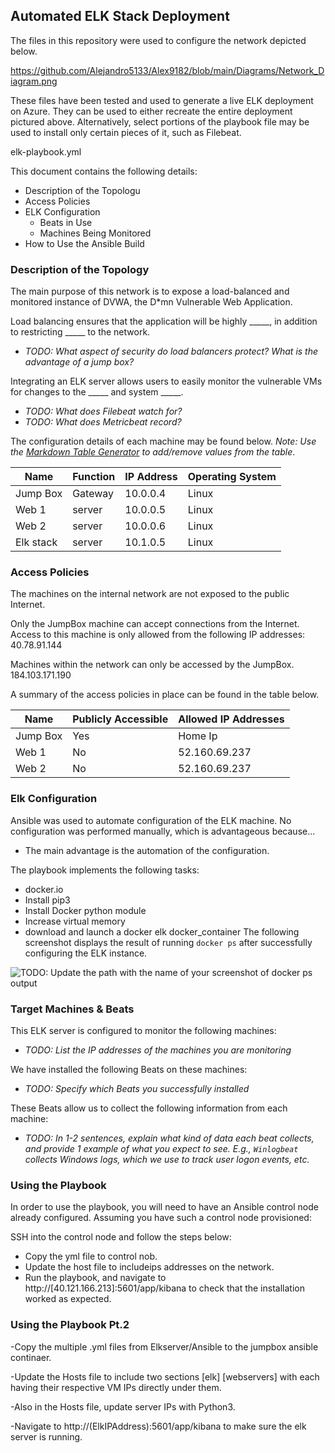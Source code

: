 ## Automated ELK Stack Deployment

The files in this repository were used to configure the network depicted below.

https://github.com/Alejandro5133/Alex9182/blob/main/Diagrams/Network_Diagram.png

These files have been tested and used to generate a live ELK deployment on Azure. They can be used to either recreate the entire deployment pictured above. Alternatively, select portions of the playbook file may be used to install only certain pieces of it, such as Filebeat.

elk-playbook.yml

This document contains the following details:
- Description of the Topologu
- Access Policies
- ELK Configuration
  - Beats in Use
  - Machines Being Monitored
- How to Use the Ansible Build


### Description of the Topology

The main purpose of this network is to expose a load-balanced and monitored instance of DVWA, the D*mn Vulnerable Web Application.

Load balancing ensures that the application will be highly _____, in addition to restricting _____ to the network.
- _TODO: What aspect of security do load balancers protect? What is the advantage of a jump box?_

Integrating an ELK server allows users to easily monitor the vulnerable VMs for changes to the _____ and system _____.
- _TODO: What does Filebeat watch for?_
- _TODO: What does Metricbeat record?_

The configuration details of each machine may be found below.
_Note: Use the [Markdown Table Generator](http://www.tablesgenerator.com/markdown_tables) to add/remove values from the table_.

| Name     | Function | IP Address | Operating System |
|----------|----------|------------|------------------|
| Jump Box | Gateway  | 10.0.0.4   | Linux            |
| Web 1    |  server  |  10.0.0.5  | Linux            |
| Web 2    |  server  |  10.0.0.6  | Linux            |
| Elk stack|  server  | 10.1.0.5   | Linux            |

### Access Policies

The machines on the internal network are not exposed to the public Internet. 

Only the JumpBox machine can accept connections from the Internet. Access to this machine is only allowed from the following IP addresses:
40.78.91.144

Machines within the network can only be accessed by the JumpBox.
184.103.171.190

A summary of the access policies in place can be found in the table below.

| Name     | Publicly Accessible | Allowed IP Addresses |
|----------|---------------------|----------------------|
| Jump Box | Yes                 | Home Ip              |
| Web 1    | No                  | 52.160.69.237        |
| Web 2    | No                  | 52.160.69.237        |

### Elk Configuration

Ansible was used to automate configuration of the ELK machine. No configuration was performed manually, which is advantageous because...
- The main advantage is the automation of the configuration.

The playbook implements the following tasks:

- docker.io
- Install pip3
- Install Docker python module
- Increase virtual memory
- download and launch a docker elk docker_container
The following screenshot displays the result of running `docker ps` after successfully configuring the ELK instance.

![TODO: Update the path with the name of your screenshot of docker ps output](Images/docker_ps_output.png)

### Target Machines & Beats
This ELK server is configured to monitor the following machines:
- _TODO: List the IP addresses of the machines you are monitoring_

We have installed the following Beats on these machines:
- _TODO: Specify which Beats you successfully installed_

These Beats allow us to collect the following information from each machine:
- _TODO: In 1-2 sentences, explain what kind of data each beat collects, and provide 1 example of what you expect to see. E.g., `Winlogbeat` collects Windows logs, which we use to track user logon events, etc._

### Using the Playbook
In order to use the playbook, you will need to have an Ansible control node already configured. Assuming you have such a control node provisioned: 

SSH into the control node and follow the steps below:
- Copy the yml file to control nob.
- Update the host file to includeips addresses on the network.
- Run the playbook, and navigate to http://[40.121.166.213]:5601/app/kibana to check that the installation worked as expected.

### Using the Playbook Pt.2
-Copy the multiple .yml files from Elkserver/Ansible to the jumpbox ansible continaer.

-Update the Hosts file to include two sections [elk] [webservers] with each having their respective VM IPs directly under them.

-Also in the Hosts file, update server IPs with Python3.

-Navigate to http://(ElkIPAddress):5601/app/kibana to make sure the elk server is running.
